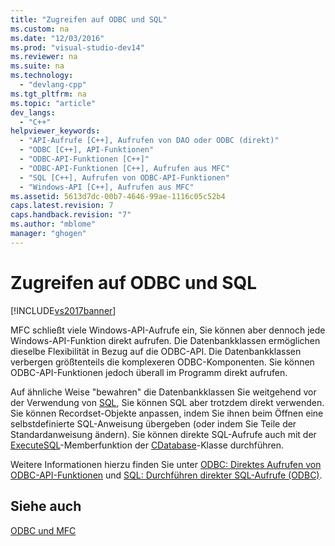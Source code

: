 ```yaml
---
title: "Zugreifen auf ODBC und SQL"
ms.custom: na
ms.date: "12/03/2016"
ms.prod: "visual-studio-dev14"
ms.reviewer: na
ms.suite: na
ms.technology: 
  - "devlang-cpp"
ms.tgt_pltfrm: na
ms.topic: "article"
dev_langs: 
  - "C++"
helpviewer_keywords: 
  - "API-Aufrufe [C++], Aufrufen von DAO oder ODBC (direkt)"
  - "ODBC [C++], API-Funktionen"
  - "ODBC-API-Funktionen [C++]"
  - "ODBC-API-Funktionen [C++], Aufrufen aus MFC"
  - "SQL [C++], Aufrufen von ODBC-API-Funktionen"
  - "Windows-API [C++], Aufrufen aus MFC"
ms.assetid: 5613d7dc-00b7-4646-99ae-1116c05c52b4
caps.latest.revision: 7
caps.handback.revision: "7"
ms.author: "mblome"
manager: "ghogen"
---
```

# Zugreifen auf ODBC und SQL
[!INCLUDE[vs2017banner](../../assembler/inline/includes/vs2017banner.md)]

MFC schließt viele Windows\-API\-Aufrufe ein, Sie können aber dennoch jede Windows\-API\-Funktion direkt aufrufen.  Die Datenbankklassen ermöglichen dieselbe Flexibilität in Bezug auf die ODBC\-API.  Die Datenbankklassen verbergen größtenteils die komplexeren ODBC\-Komponenten. Sie können ODBC\-API\-Funktionen jedoch überall im Programm direkt aufrufen.  
  
 Auf ähnliche Weise "bewahren" die Datenbankklassen Sie weitgehend vor der Verwendung von [SQL](../../data/odbc/sql.md), Sie können SQL aber trotzdem direkt verwenden.  Sie können Recordset\-Objekte anpassen, indem Sie ihnen beim Öffnen eine selbstdefinierte SQL\-Anweisung übergeben \(oder indem Sie Teile der Standardanweisung ändern\).  Sie können direkte SQL\-Aufrufe auch mit der [ExecuteSQL](../Topic/CDatabase::ExecuteSQL.md)\-Memberfunktion der [CDatabase](../../mfc/reference/cdatabase-class.md)\-Klasse durchführen.  
  
 Weitere Informationen hierzu finden Sie unter [ODBC: Direktes Aufrufen von ODBC\-API\-Funktionen](../../data/odbc/odbc-calling-odbc-api-functions-directly.md) und [SQL: Durchführen direkter SQL\-Aufrufe \(ODBC\)](../../data/odbc/sql-making-direct-sql-calls-odbc.md).  
  
## Siehe auch  
 [ODBC und MFC](../../data/odbc/odbc-and-mfc.md)